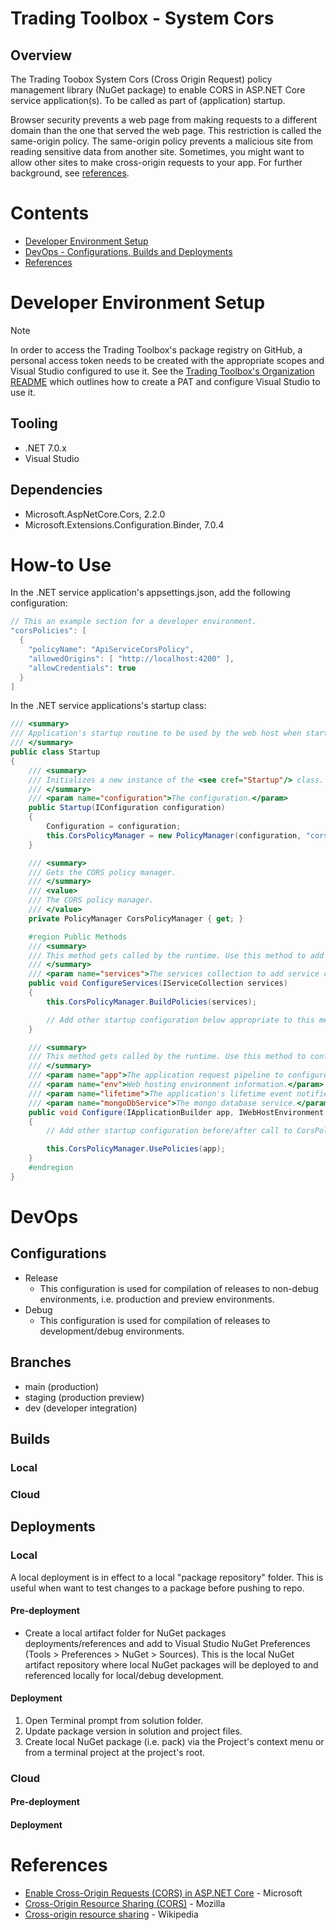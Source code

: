 # Trading Toolbox - System Cors

## Overview
The Trading Toobox System Cors (Cross Origin Request) policy management library (NuGet package) to enable CORS in ASP.NET Core service application(s). To be called as part of (application) startup.

Browser security prevents a web page from making requests to a different domain than the one that served the web page. This restriction is called the same-origin policy. The same-origin policy prevents a malicious site from reading sensitive data from another site. Sometimes, you might want to allow other sites to make cross-origin requests to your app. For further background, see [references](#References).

# Contents
- [Developer Environment Setup](#Developer+Environment+Setup)
- [DevOps - Configurations, Builds and Deployments](#DevOps)
- [References](#References)

# Developer Environment Setup

> [!NOTE]
> In order to access the Trading Toolbox's package registry on GitHub, a personal access token needs to be created with the appropriate scopes and Visual Studio configured to use it. See the [Trading Toolbox's Organization README](https://github.com/trading-toolbox) which outlines how to create a PAT and configure Visual Studio to use it.

## Tooling

- .NET 7.0.x
- Visual Studio

## Dependencies

- Microsoft.AspNetCore.Cors, 2.2.0
- Microsoft.Extensions.Configuration.Binder, 7.0.4

# How-to Use

In the .NET service application's appsettings.json, add the following configuration:

```csharp
// This an example section for a developer environment. 
"corsPolicies": [
  {
    "policyName": "ApiServiceCorsPolicy",
    "allowedOrigins": [ "http://localhost:4200" ],
    "allowCredentials": true
  }
]
```

In the .NET service applications's startup class:
```csharp
/// <summary>
/// Application's startup routine to be used by the web host when starting this service application.
/// </summary>
public class Startup
{
    /// <summary>
    /// Initializes a new instance of the <see cref="Startup"/> class.
    /// </summary>
    /// <param name="configuration">The configuration.</param>
    public Startup(IConfiguration configuration)
    {
        Configuration = configuration;
        this.CorsPolicyManager = new PolicyManager(configuration, "corsPolicies");
    }

    /// <summary>
    /// Gets the CORS policy manager.
    /// </summary>
    /// <value>
    /// The CORS policy manager.
    /// </value>
    private PolicyManager CorsPolicyManager { get; }

    #region Public Methods
    /// <summary>
    /// This method gets called by the runtime. Use this method to add services to the container.
    /// </summary>
    /// <param name="services">The services collection to add service configurations to.</param>
    public void ConfigureServices(IServiceCollection services)
    {
        this.CorsPolicyManager.BuildPolicies(services);

        // Add other startup configuration below appropriate to this method.
    }

    /// <summary>
    /// This method gets called by the runtime. Use this method to configure the HTTP request pipeline.
    /// </summary>
    /// <param name="app">The application request pipeline to configure.</param>
    /// <param name="env">Web hosting environment information.</param>
    /// <param name="lifetime">The application's lifetime event notifier.</param>
    /// <param name="mongoDbService">The mongo database service.</param>
    public void Configure(IApplicationBuilder app, IWebHostEnvironment env, IHostApplicationLifetime lifetime, nsPositionModeling.IMongoDbService mongoDbService)
    {
        // Add other startup configuration before/after call to CorsPolicyManager.UsePolicies appropriate to this method.

        this.CorsPolicyManager.UsePolicies(app);
    }
    #endregion
}
```

# DevOps
## Configurations
- Release
    - This configuration is used for compilation of releases to non-debug environments, i.e. production and preview environments.
- Debug
    - This configuration is used for compilation of releases to development/debug environments.

## Branches
- main (production)
- staging (production preview)
- dev (developer integration)

## Builds
### Local
### Cloud

## Deployments
### Local
A local deployment is in effect to a local "package repository" folder. This is useful when want to test changes to a package before pushing to repo.

#### Pre-deployment
* Create a local artifact folder for NuGet packages deployments/references and add to Visual Studio NuGet Preferences (Tools > Preferences > NuGet > Sources). This is the local NuGet artifact repository where local NuGet packages will be deployed to and referenced locally for local/debug development.

#### Deployment
1. Open Terminal prompt from solution folder.
2. Update package version in solution and project files.
3. Create local NuGet package (i.e. pack) via the Project's context menu or from a terminal project at the project's root.

### Cloud
#### Pre-deployment
#### Deployment

# References
- [Enable Cross-Origin Requests (CORS) in ASP.NET Core](https://docs.microsoft.com/en-us/aspnet/core/security/cors?view=aspnetcore-5.0) - Microsoft
- [Cross-Origin Resource Sharing (CORS)](https://developer.mozilla.org/en-US/docs/Web/HTTP/CORS) - Mozilla
- [Cross-origin resource sharing](https://en.wikipedia.org/wiki/Cross-origin_resource_sharing) - Wikipedia
